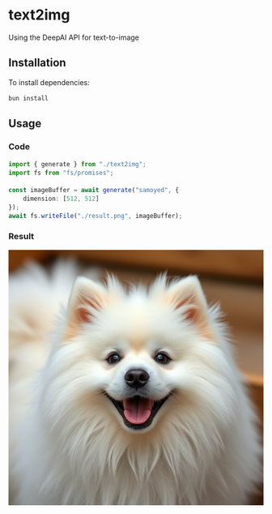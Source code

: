 # text2img
Using the DeepAI API for text-to-image

## Installation

To install dependencies:

```bash
bun install
```

## Usage

### Code

```typescript
import { generate } from "./text2img";
import fs from "fs/promises";

const imageBuffer = await generate("samoyed", {
    dimension: [512, 512]
});
await fs.writeFile("./result.png", imageBuffer);
```

### Result

![Result Image](result.png)
